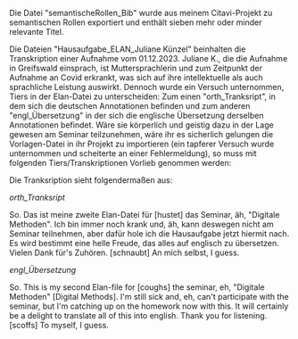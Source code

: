 Die Datei "semantischeRollen_Bib" wurde aus meinem Citavi-Projekt zu semantischen Rollen exportiert und enthält sieben mehr oder minder relevante Titel.

Die Dateien "Hausaufgabe_ELAN_Juliane Künzel" beinhalten die Transkription einer Aufnahme vom 01.12.2023. Juliane K., die die Aufnahme in Greifswald einsprach, ist Muttersprachlerin und zum Zeitpunkt der Aufnahme an Covid erkrankt, was sich auf ihre intellektuelle als auch sprachliche Leistung auswirkt. 
Dennoch wurde ein Versuch unternommen, Tiers in der Elan-Datei zu unterscheiden: Zum einen "orth_Tranksript", in dem sich die deutschen Annotationen befinden und zum anderen "engl_Übersetzung" in der sich die englische Übersetzung derselben Annotationen befindet. 
Wäre sie körperlich und geistig dazu in der Lage gewesen am Seminar teilzunehmen, wäre ihr es sicherlich gelungen die Vorlagen-Datei in ihr Projekt zu importieren (ein tapferer Versuch wurde unternommen und scheiterte an einer Fehlermeldung), so muss mit folgenden Tiers/Transkriptionen Vorlieb genommen werden:

Die Tranksription sieht folgendermaßen aus:

*orth_Tranksript*

So. Das ist meine zweite Elan-Datei für [hustet] das Seminar, äh, "Digitale Methoden". Ich bin immer noch krank und, äh, kann deswegen nicht am Seminar teilnehmen, aber dafür hole ich die Hausaufgabe jetzt hiermit nach. Es wird bestimmt eine helle Freude, das alles auf englisch zu übersetzen. Vielen Dank für's Zuhören. [schnaubt] An mich selbst, I guess. 


*engl_Übersetzung*

So. This is my second Elan-file for [coughs] the seminar, eh, "Digitale Methoden" [Digital Methods]. I'm still sick and, eh, can't participate with the seminar, but I'm catching up on the homework now with this. It will certainly be a delight to translate all of this into english. Thank you for listening. [scoffs] To myself, I guess. 
